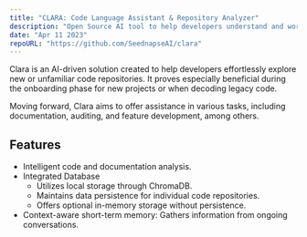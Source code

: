 ```yaml
---
title: "CLARA: Code Language Assistant & Repository Analyzer"
description: "Open Source AI tool to help developers understand and work with a code repository."
date: "Apr 11 2023"
repoURL: "https://github.com/SeednapseAI/clara"
---
```


Clara is an AI-driven solution created to help developers effortlessly explore new or unfamiliar code repositories. It proves especially beneficial during the onboarding phase for new projects or when decoding legacy code.

Moving forward, Clara aims to offer assistance in various tasks, including documentation, auditing, and feature development, among others.

## Features

* Intelligent code and documentation analysis.
* Integrated Database
    * Utilizes local storage through ChromaDB.
    * Maintains data persistence for individual code repositories.
    * Offers optional in-memory storage without persistence.
* Context-aware short-term memory: Gathers information from ongoing conversations.

